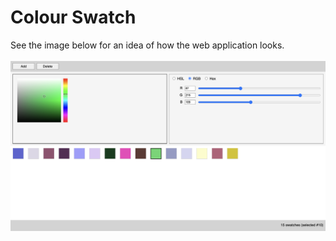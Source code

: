 # Colour Swatch<br />
See the image below for an idea of how the web application looks.<br /><br />
![Demo of the web app](demo_image.png)
